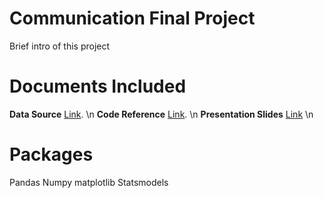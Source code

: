 Communication Final Project
=======
Brief intro of this project

# Documents Included
**Data Source** [Link](https://github.com/summerzhang423/communication/blob/main/KelleyBlueBookData.csv). \n
**Code Reference** [Link](https://github.com/summerzhang423/communication/blob/main/communication_code.ipynb). \n 
**Presentation Slides** [Link](https://github.com/summerzhang423/communication/blob/main/Communication%20Final.pptx) \n

Packages
=======
Pandas
Numpy
matplotlib
Statsmodels
